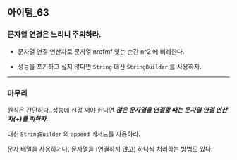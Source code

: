 ## 아이템_63

### 문자열 연결은 느리니 주의하라.

- 문자열 연결 연산자로 문자열 nrofmf 잇는 순간 n^2 에 비례한다.

- 성능을 포기하고 싶지 않다면 `String` 대신 `StringBuilder` 를 사용하자.



---

### 마무리

원칙은 간단하다. 성능에 신경 써야 한다면 ***많은 문자열을 연결할 때는 문자열 연결 연산자(+)를 피하자.***

대신 `StringBuilder` 의 `append` 메서드를 사용하라.

문자 배열을 사용하거나, 문자열을 (연결하지 않고) 하나씩 처리하는 방법도 있다.